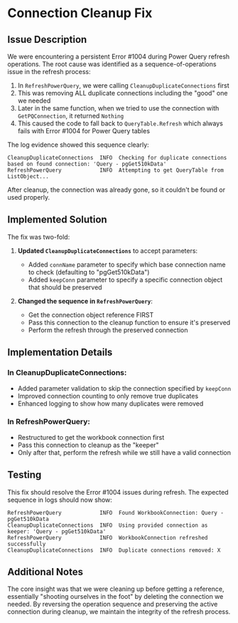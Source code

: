 # Connection Cleanup Fix

## Issue Description

We were encountering a persistent Error #1004 during Power Query refresh operations. The root cause was identified as a sequence-of-operations issue in the refresh process:

1. In `RefreshPowerQuery`, we were calling `CleanupDuplicateConnections` first
2. This was removing ALL duplicate connections including the "good" one we needed
3. Later in the same function, when we tried to use the connection with `GetPQConnection`, it returned `Nothing`
4. This caused the code to fall back to `QueryTable.Refresh` which always fails with Error #1004 for Power Query tables

The log evidence showed this sequence clearly:
```
CleanupDuplicateConnections  INFO  Checking for duplicate connections based on found connection: 'Query - pgGet510kData'
RefreshPowerQuery            INFO  Attempting to get QueryTable from ListObject...
```

After cleanup, the connection was already gone, so it couldn't be found or used properly.

## Implemented Solution

The fix was two-fold:

1. **Updated `CleanupDuplicateConnections`** to accept parameters:
   - Added `connName` parameter to specify which base connection name to check (defaulting to "pgGet510kData")
   - Added `keepConn` parameter to specify a specific connection object that should be preserved

2. **Changed the sequence in `RefreshPowerQuery`**:
   - Get the connection object reference FIRST
   - Pass this connection to the cleanup function to ensure it's preserved
   - Perform the refresh through the preserved connection

## Implementation Details

### In CleanupDuplicateConnections:
- Added parameter validation to skip the connection specified by `keepConn`
- Improved connection counting to only remove true duplicates
- Enhanced logging to show how many duplicates were removed

### In RefreshPowerQuery:
- Restructured to get the workbook connection first
- Pass this connection to cleanup as the "keeper"
- Only after that, perform the refresh while we still have a valid connection

## Testing

This fix should resolve the Error #1004 issues during refresh. The expected sequence in logs should now show:

```
RefreshPowerQuery            INFO  Found WorkbookConnection: Query - pgGet510kData
CleanupDuplicateConnections  INFO  Using provided connection as keeper: 'Query - pgGet510kData'
RefreshPowerQuery            INFO  WorkbookConnection refreshed successfully
CleanupDuplicateConnections  INFO  Duplicate connections removed: X
```

## Additional Notes

The core insight was that we were cleaning up before getting a reference, essentially "shooting ourselves in the foot" by deleting the connection we needed. By reversing the operation sequence and preserving the active connection during cleanup, we maintain the integrity of the refresh process.
